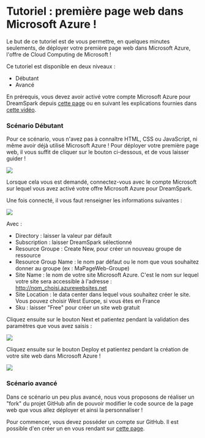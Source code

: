 # Tutoriel : première page web dans Microsoft Azure !

Le but de ce tutoriel est de vous permettre, en quelques minutes seulements, de déployer votre première page web dans Microsoft Azure, l'offre de Cloud Computing de Microsoft !

Ce tutoriel est disponible en deux niveaux :

* Débutant
* Avancé

En prérequis, vous devez avoir activé votre compte Microsoft Azure pour DreamSpark depuis <a href="https://www.dreamspark.com/Product/Product.aspx?productid=99" target="_blank">cette page</a> ou en suivant les explications fournies dans <a href="https://channel9.msdn.com/Blogs/Students/Microsoft-Azure-pour-DreamSpark" target="_blank">cette vidéo</a>.

### Scénario Débutant

Pour ce scénario, vous n'avez pas à connaître HTML, CSS ou JavaScript, ni même avoir déjà utilisé Microsoft Azure ! Pour déployer votre première page web, il vous suffit de cliquer sur le bouton ci-dessous, et de vous laisser guider !

<a href="https://azuredeploy.net/" target="_blank"><img src="http://azuredeploy.net/deploybutton.png"/></a>

Lorsque cela vous est demandé, connectez-vous avec le compte Microsoft sur lequel vous avez activé votre offre Microsoft Azure pour DreamSpark.

Une fois connecté, il vous faut renseigner les informations suivantes :

<img src="http://blogs.microsoft.fr/azure/files/2015/10/Tuto_Students_WebPage_001.png" />

Avec : 

* Directory : laisser la valeur par défault
* Subscription : laisser DreamSpark sélectionné
* Resource Groupe : Create New, pour créer un nouveau groupe de ressource
* Resource Group Name : le nom par défaut ou le nom que vous souhaitez donner au groupe (ex : MaPageWeb-Groupe)
* Site Name : le nom de votre site Microsoft Azure. C'est le nom sur lequel votre site sera accessible à l'adresse : http://nom_choisi.azurewebsites.net
* Site Location : le data center dans lequel vous souhaitez créer le site. Vous pouvez choisir West Europe, si vous êtes en France
* Sku : laisser "Free" pour créer un site web gratuit

Cliquez ensuite sur le bouton Next et patientez pendant la validation des paramètres que vous avez saisis :

<img src="http://blogs.microsoft.fr/azure/files/2015/10/Tuto_Students_WebPage_002.png" />

Cliquez ensuite sur le bouton Deploy et patientez pendant la création de votre site web dans Microsoft Azure !

<img src="http://blogs.microsoft.fr/azure/files/2015/10/Tuto_Students_WebPage_003.png" />

### Scénario avancé

Dans ce scénario un peu plus avancé, nous vous proposons de réaliser un "fork" du projet GitHub afin de pouvoir modifier le code source de la page web que vous allez déployer et ainsi la personnaliser !

Pour commencer, vous devez posséder un compte sur GitHub. Il est possible d'en créer un en vous rendant sur <a href="https://github.com/join" target="_blank">cette page</a>.